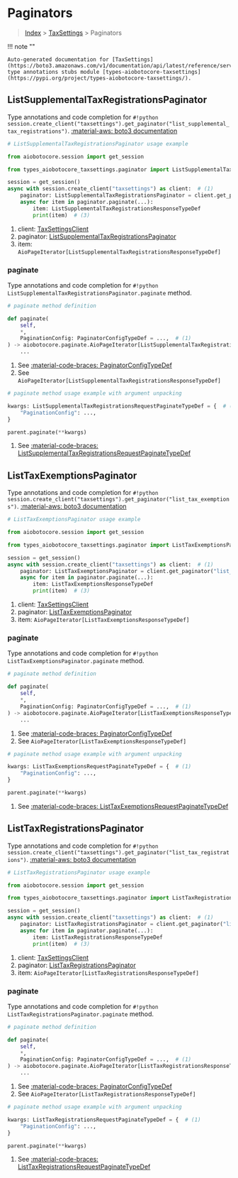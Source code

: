 # Paginators

> [Index](../README.md) > [TaxSettings](./README.md) > Paginators

!!! note ""

    Auto-generated documentation for [TaxSettings](https://boto3.amazonaws.com/v1/documentation/api/latest/reference/services/taxsettings.html#taxsettings)
    type annotations stubs module [types-aiobotocore-taxsettings](https://pypi.org/project/types-aiobotocore-taxsettings/).

## ListSupplementalTaxRegistrationsPaginator

Type annotations and code completion for `#!python session.create_client("taxsettings").get_paginator("list_supplemental_tax_registrations")`.
[:material-aws: boto3 documentation](https://boto3.amazonaws.com/v1/documentation/api/latest/reference/services/taxsettings/paginator/ListSupplementalTaxRegistrations.html#TaxSettings.Paginator.ListSupplementalTaxRegistrations)

```python
# ListSupplementalTaxRegistrationsPaginator usage example

from aiobotocore.session import get_session

from types_aiobotocore_taxsettings.paginator import ListSupplementalTaxRegistrationsPaginator

session = get_session()
async with session.create_client("taxsettings") as client:  # (1)
    paginator: ListSupplementalTaxRegistrationsPaginator = client.get_paginator("list_supplemental_tax_registrations")  # (2)
    async for item in paginator.paginate(...):
        item: ListSupplementalTaxRegistrationsResponseTypeDef
        print(item)  # (3)
```

1. client: [TaxSettingsClient](./client.md)
2. paginator: [ListSupplementalTaxRegistrationsPaginator](./paginators.md#listsupplementaltaxregistrationspaginator)
3. item: `AioPageIterator[ListSupplementalTaxRegistrationsResponseTypeDef]`


### paginate

Type annotations and code completion for `#!python ListSupplementalTaxRegistrationsPaginator.paginate` method.

```python
# paginate method definition

def paginate(
    self,
    *,
    PaginationConfig: PaginatorConfigTypeDef = ...,  # (1)
) -> aiobotocore.paginate.AioPageIterator[ListSupplementalTaxRegistrationsResponseTypeDef]:  # (2)
    ...
```

1. See [:material-code-braces: PaginatorConfigTypeDef](./type_defs.md#paginatorconfigtypedef)
2. See `AioPageIterator[ListSupplementalTaxRegistrationsResponseTypeDef]`


```python
# paginate method usage example with argument unpacking

kwargs: ListSupplementalTaxRegistrationsRequestPaginateTypeDef = {  # (1)
    "PaginationConfig": ...,
}

parent.paginate(**kwargs)
```

1. See [:material-code-braces: ListSupplementalTaxRegistrationsRequestPaginateTypeDef](./type_defs.md#listsupplementaltaxregistrationsrequestpaginatetypedef)
## ListTaxExemptionsPaginator

Type annotations and code completion for `#!python session.create_client("taxsettings").get_paginator("list_tax_exemptions")`.
[:material-aws: boto3 documentation](https://boto3.amazonaws.com/v1/documentation/api/latest/reference/services/taxsettings/paginator/ListTaxExemptions.html#TaxSettings.Paginator.ListTaxExemptions)

```python
# ListTaxExemptionsPaginator usage example

from aiobotocore.session import get_session

from types_aiobotocore_taxsettings.paginator import ListTaxExemptionsPaginator

session = get_session()
async with session.create_client("taxsettings") as client:  # (1)
    paginator: ListTaxExemptionsPaginator = client.get_paginator("list_tax_exemptions")  # (2)
    async for item in paginator.paginate(...):
        item: ListTaxExemptionsResponseTypeDef
        print(item)  # (3)
```

1. client: [TaxSettingsClient](./client.md)
2. paginator: [ListTaxExemptionsPaginator](./paginators.md#listtaxexemptionspaginator)
3. item: `AioPageIterator[ListTaxExemptionsResponseTypeDef]`


### paginate

Type annotations and code completion for `#!python ListTaxExemptionsPaginator.paginate` method.

```python
# paginate method definition

def paginate(
    self,
    *,
    PaginationConfig: PaginatorConfigTypeDef = ...,  # (1)
) -> aiobotocore.paginate.AioPageIterator[ListTaxExemptionsResponseTypeDef]:  # (2)
    ...
```

1. See [:material-code-braces: PaginatorConfigTypeDef](./type_defs.md#paginatorconfigtypedef)
2. See `AioPageIterator[ListTaxExemptionsResponseTypeDef]`


```python
# paginate method usage example with argument unpacking

kwargs: ListTaxExemptionsRequestPaginateTypeDef = {  # (1)
    "PaginationConfig": ...,
}

parent.paginate(**kwargs)
```

1. See [:material-code-braces: ListTaxExemptionsRequestPaginateTypeDef](./type_defs.md#listtaxexemptionsrequestpaginatetypedef)
## ListTaxRegistrationsPaginator

Type annotations and code completion for `#!python session.create_client("taxsettings").get_paginator("list_tax_registrations")`.
[:material-aws: boto3 documentation](https://boto3.amazonaws.com/v1/documentation/api/latest/reference/services/taxsettings/paginator/ListTaxRegistrations.html#TaxSettings.Paginator.ListTaxRegistrations)

```python
# ListTaxRegistrationsPaginator usage example

from aiobotocore.session import get_session

from types_aiobotocore_taxsettings.paginator import ListTaxRegistrationsPaginator

session = get_session()
async with session.create_client("taxsettings") as client:  # (1)
    paginator: ListTaxRegistrationsPaginator = client.get_paginator("list_tax_registrations")  # (2)
    async for item in paginator.paginate(...):
        item: ListTaxRegistrationsResponseTypeDef
        print(item)  # (3)
```

1. client: [TaxSettingsClient](./client.md)
2. paginator: [ListTaxRegistrationsPaginator](./paginators.md#listtaxregistrationspaginator)
3. item: `AioPageIterator[ListTaxRegistrationsResponseTypeDef]`


### paginate

Type annotations and code completion for `#!python ListTaxRegistrationsPaginator.paginate` method.

```python
# paginate method definition

def paginate(
    self,
    *,
    PaginationConfig: PaginatorConfigTypeDef = ...,  # (1)
) -> aiobotocore.paginate.AioPageIterator[ListTaxRegistrationsResponseTypeDef]:  # (2)
    ...
```

1. See [:material-code-braces: PaginatorConfigTypeDef](./type_defs.md#paginatorconfigtypedef)
2. See `AioPageIterator[ListTaxRegistrationsResponseTypeDef]`


```python
# paginate method usage example with argument unpacking

kwargs: ListTaxRegistrationsRequestPaginateTypeDef = {  # (1)
    "PaginationConfig": ...,
}

parent.paginate(**kwargs)
```

1. See [:material-code-braces: ListTaxRegistrationsRequestPaginateTypeDef](./type_defs.md#listtaxregistrationsrequestpaginatetypedef)
